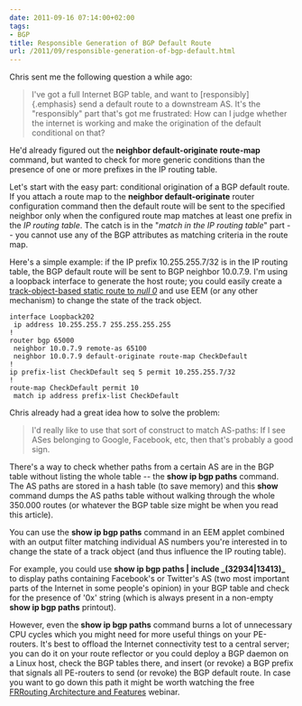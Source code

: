 ```yaml
---
date: 2011-09-16 07:14:00+02:00
tags:
- BGP
title: Responsible Generation of BGP Default Route
url: /2011/09/responsible-generation-of-bgp-default.html
---
```

Chris sent me the following question a while ago:

> I\'ve got a full Internet BGP table, and want to [responsibly]{.emphasis} send a default route to a downstream AS. It\'s the \"responsibly\" part that\'s got me frustrated: How can I judge whether the internet is working and make the origination of the default conditional on that?

He'd already figured out the **neighbor default-originate route-map** command, but wanted to check for more generic conditions than the presence of one or more prefixes in the IP routing table.
<!--more-->
Let's start with the easy part: conditional origination of a BGP default route. If you attach a route map to the **neighbor default-originate** router configuration command then the default route will be sent to the specified neighbor only when the configured route map matches at least one prefix in the *IP routing table*. The catch is in the "*match in the IP routing table*" part -- you cannot use any of the BGP attributes as matching criteria in the route map.

Here's a simple example: if the IP prefix 10.255.255.7/32 is in the IP routing table, the BGP default route will be sent to BGP neighbor 10.0.7.9. I'm using a loopback interface to generate the host route; you could easily create a [track-object-based static route to *null 0*](/2011/09/shut-down-bgp-session-based-on-tracked.html) and use EEM (or any other mechanism) to change the state of the track object.

``` {.code}
interface Loopback202
 ip address 10.255.255.7 255.255.255.255
!
router bgp 65000
 neighbor 10.0.7.9 remote-as 65100
 neighbor 10.0.7.9 default-originate route-map CheckDefault
!
ip prefix-list CheckDefault seq 5 permit 10.255.255.7/32
!
route-map CheckDefault permit 10
 match ip address prefix-list CheckDefault
```

Chris already had a great idea how to solve the problem:

> I\'d really like to use that sort of construct to match AS-paths: If I see ASes belonging to Google, Facebook, etc, then that\'s probably a good sign.

There's a way to check whether paths from a certain AS are in the BGP table without listing the whole table -- the **show ip bgp paths** command. The AS paths are stored in a hash table (to save memory) and this **show** command dumps the AS paths table without walking through the whole 350.000 routes (or whatever the BGP table size might be when you read this article).

You can use the **show ip bgp paths** command in an EEM applet combined with an output filter matching individual AS numbers you're interested in to change the state of a track object (and thus influence the IP routing table).

For example, you could use **show ip bgp paths \| include \_(32934\|13413)\_** to display paths containing Facebook's or Twitter's AS (two most important parts of the Internet in some people's opinion) in your BGP table and check for the presence of '0x' string (which is always present in a non-empty **show ip bgp paths** printout).

However, even the **show ip bgp paths** command burns a lot of unnecessary CPU cycles which you might need for more useful things on your PE-routers. It's best to offload the Internet connectivity test to a central server; you can do it on your route reflector or you could deploy a BGP daemon on a Linux host, check the BGP tables there, and insert (or revoke) a BGP prefix that signals all PE-routers to send (or revoke) the BGP default route. In case you want to go down this path it might be worth watching the free [FRRouting Architecture and Features](https://www.ipspace.net/FRR) webinar.

